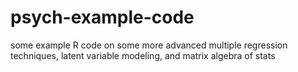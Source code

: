 # psych-example-code
some example R code on some more advanced multiple regression techniques, latent variable modeling, and matrix algebra of stats
